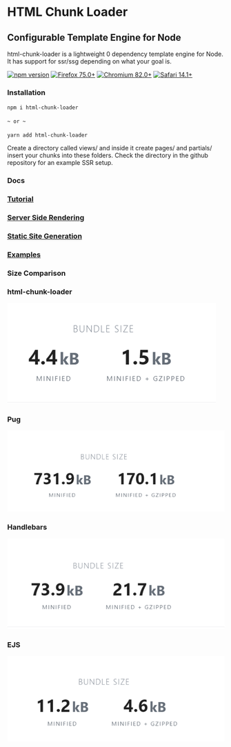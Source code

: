 # HTML Chunk Loader
## Configurable Template Engine for Node

html-chunk-loader is a lightweight 0 dependency template engine for Node. It has support for ssr/ssg depending on what your goal is.

[![npm version](https://img.shields.io/npm/v/react.svg?style=flat)](https://www.npmjs.com/package/html-chunk-loader)
[![Firefox 75.0+](https://img.shields.io/badge/Firefox-75.0+-brightgreen?logo=firefox%20browser&logoColor=white)](https://www.mozilla.org/en-US/exp/firefox/new/)
[![Chromium 82.0+](https://img.shields.io/badge/Chromium-82.0+-brightgreen?logo=google%20chrome&logoColor=white)](https://www.chromium.org/)
[![Safari 14.1+](https://img.shields.io/badge/Safari-14.1+-brightgreen?logo=safari&logoColor=white)](https://www.apple.com/safari/)


### Installation

    npm i html-chunk-loader

    ~ or ~

    yarn add html-chunk-loader

Create a directory called views/ and inside it create pages/ and partials/ insert your chunks into these folders. Check the  directory in the github repository for an example SSR setup.

### Docs

### [Tutorial](https://github.com/abschill/html-chunk-loader/blob/master/docs/readme.md)
### [Server Side Rendering](https://github.com/abschill/html-chunk-loader/blob/master/docs/render_lists.md)
### [Static Site Generation](https://github.com/abschill/html-chunk-loader/blob/master/docs/cli.md)
### [Examples](https://github.com/abschill/html-chunk-loader/tree/master/examples)
### Size Comparison

### html-chunk-loader

![html-chunk-loader](https://github.com/abschill/html-chunk-loader/blob/master/docs/img/hcl.PNG?raw=true)

### Pug

![Pug](https://github.com/abschill/html-chunk-loader/blob/master/docs/img/pug.PNG?raw=true)

### Handlebars

![Handlebars](https://github.com/abschill/html-chunk-loader/blob/master/docs/img/hbs.PNG?raw=true) 

### EJS
![EJS](https://github.com/abschill/html-chunk-loader/blob/master/docs/img/ejs.PNG?raw=true)
